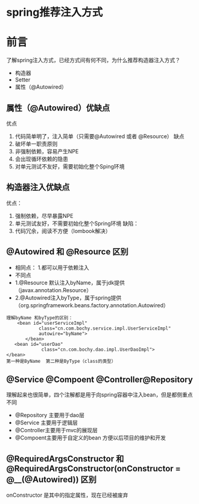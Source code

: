# spring推荐注入方式

# 前言
了解spring注入方式，已经方式间有何不同，为什么推荐构造器注入方式？
- 构造器
- Setter
- 属性（@Autowired）

## 属性（@Autowired）优缺点
优点
1. 代码简单明了，注入简单（只需要@Autowired 或者 @Resource）
缺点
1. 破坏单一职责原则
2. 非强制依赖，容易产生NPE
3. 会出现循环依赖的隐患
4. 对单元测试不友好，需要初始化整个Sping环境
## 构造器注入优缺点
优点：
1. 强制依赖，尽早暴露NPE
2. 单元测试友好，不需要初始化整个Spring环境
缺陷：
1. 代码冗余，阅读不方便（lombook解决）


## @Autowired  和 @Resource 区别
- 相同点：
1.都可以用于依赖注入
- 不同点
- 1.@Resource 默认注入byName，属于jdk提供（javax.annotation.Resource）
- 2.@Autowired注入byType，属于spring提供（org.springframework.beans.factory.annotation.Autowired）

```
理解byName 和byType的区别：
    <bean id="userServiceImpl"
            class="cn.com.bochy.service.impl.UserServiceImpl"
            autowire="byName">
       </bean>  
   <bean id="userDao"                                         
             class="cn.com.bochy.dao.impl.UserDaoImpl">
</bean>
第一种是ByName  第二种是ByType（class的类型）

```


## @Service @Compoent @Controller@Repository
理解起来也很简单，四个注解都是用于向spring容器中注入bean，但是都侧重点不同
- @Repository 主要用于dao层
- @Service 主要用于逻辑层
- @Controller主要用于mvc的展现层
- @Compoent主要用于自定义的bean
方便以后项目的维护和开发


## @RequiredArgsConstructor 和 @RequiredArgsConstructor(onConstructor = @__(@Autowired)) 区别

onConstructor 是其中的指定属性，现在已经被废弃